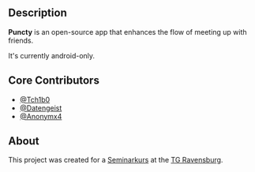 ## Description

**Puncty** is an open-source app that enhances the flow of meeting up with friends.

It's currently android-only.

## Core Contributors

* [@Tch1b0](https://github.com/Tch1b0)
* [@Datengeist](https://github.com/Datengeist)
* [@Anonymx4](https://github.com/Anonymx4)

## About

This project was created for a [Seminarkurs](https://de.wikipedia.org/wiki/Seminarkurs) at the [TG Ravensburg](https://www.gsravensburg.de/schularten/technisches-gymnasium-3-jaehrig/).
